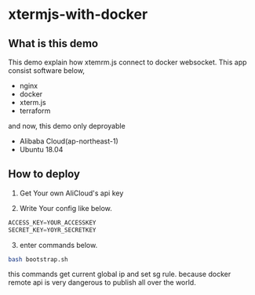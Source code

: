 # xtermjs-with-docker
## What is this demo

This demo explain how xtemrm.js connect to docker websocket.
This app consist software below,
- nginx
- docker
- xterm.js
- terraform

and now, this demo only deproyable
- Alibaba Cloud(ap-northeast-1)
- Ubuntu 18.04

## How to deploy

1. Get Your own AliCloud's api key

2. Write Your config like below.


```terraform.tfvars
ACCESS_KEY=YOUR_ACCESSKEY
SECRET_KEY=YOYR_SECRETKEY
```

3. enter commands below.

```bash
bash bootstrap.sh
```

this commands get current global ip and set sg rule.
because docker remote api is very dangerous to publish all over the world.
